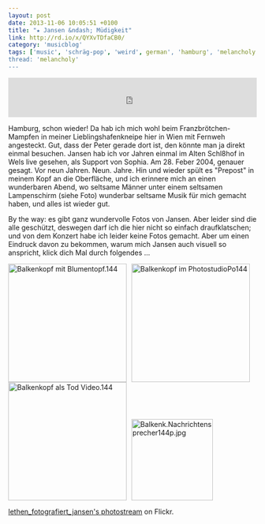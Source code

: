 ```yaml
---
layout: post
date: 2013-11-06 10:05:51 +0100
title: "★ Jansen &ndash; Müdigkeit"
link: http://rd.io/x/QYXvTDfaCB0/
category: 'musicblog'
tags: ['music', 'schräg-pop', 'weird', german', 'hamburg', 'melancholy', 'song of the day']
thread: 'melancholy'
---
```


<iframe width="100%" height="80" src="https://rd.io/i/QYXvTDfaCB0/" frameborder="0"></iframe>

Hamburg, schon wieder! Da hab ich mich wohl beim Franzbrötchen-Mampfen in meiner Lieblingshafenkneipe hier in Wien mit Fernweh angesteckt. Gut, dass der Peter gerade dort ist, den könnte man ja direkt einmal besuchen. Jansen hab ich vor Jahren einmal im Alten Schl8hof in Wels live gesehen, als Support von Sophia. Am 28. Feber 2004, genauer gesagt. Vor neun Jahren. Neun. Jahre. Hin und wieder spült es "Prepost" in meinem Kopf an die Oberfläche, und ich erinnere mich an einen wunderbaren Abend, wo seltsame Männer unter einem seltsamen Lampenschirm (siehe Foto) wunderbar seltsame Musik für mich gemacht haben, und alles ist wieder gut.

By the way: es gibt ganz wundervolle Fotos von Jansen. Aber leider sind die alle geschützt, deswegen darf ich die hier nicht so einfach draufklatschen; und von dem Konzert habe ich leider keine Fotos gemacht. Aber um einen Eindruck davon zu bekommen, warum mich Jansen auch visuell so anspricht, klick dich Mal durch folgendes ...

<div style="padding: 0; overflow: hidden; margin: 10px auto 0 auto;"><a href="http://www.flickr.com/photos/36693957@N00/237628236/in/photostream/" title="Balkenkopf mit Blumentopf.144"><img src="http://farm1.staticflickr.com/80/237628236_97c66c1618_m.jpg" alt="Balkenkopf mit Blumentopf.144" style="width:240px; display:inline-block; margin-right:2%; padding:0; border:0; overflow:hidden;"></a><a href="http://www.flickr.com/photos/36693957@N00/237628235/in/photostream/" title="Balkenkopf im PhotostudioPo144"><img src="http://farm1.staticflickr.com/91/237628235_27b198aac2_m.jpg" alt="Balkenkopf im PhotostudioPo144" style="width:240px; display:inline-block; margin-right:2%; padding:0; border:0; overflow:hidden;"></a><a href="http://www.flickr.com/photos/36693957@N00/237628234/in/photostream/" title="Balkenkopf als Tod Video.144"><img src="http://farm1.staticflickr.com/81/237628234_0af6c4e458_m.jpg" alt="Balkenkopf als Tod Video.144" style="width:240px; display:inline-block; margin-right:2%; padding:0; border:0; overflow:hidden;"></a><a href="http://www.flickr.com/photos/36693957@N00/237628232/in/photostream/" title="Balkenk.Nachrichtensprecher144p.jpg"><img src="http://farm1.staticflickr.com/84/237628232_8697271627_m.jpg" alt="Balkenk.Nachrichtensprecher144p.jpg" style="width:165px; display:inline-block; margin-right:2%; padding:0; border:0; overflow:hidden;margin-right:0;"></a></div><p><a href="http://www.flickr.com/photos/36693957@N00/">lethen_fotografiert_jansen's photostream</a> on Flickr.</p>